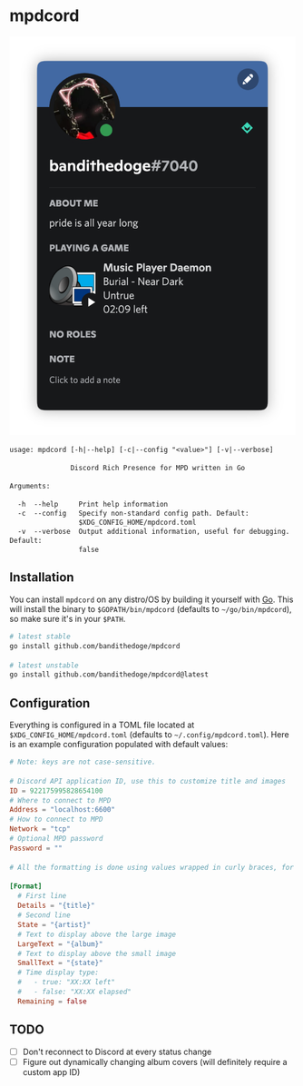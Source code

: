 # mpdcord

![bangin](assets/screenshot.png)

```console
usage: mpdcord [-h|--help] [-c|--config "<value>"] [-v|--verbose]

               Discord Rich Presence for MPD written in Go

Arguments:

  -h  --help     Print help information
  -c  --config   Specify non-standard config path. Default:
                 $XDG_CONFIG_HOME/mpdcord.toml
  -v  --verbose  Output additional information, useful for debugging. Default:
                 false
```

## Installation

<!-- You can useBuilds mpdcord locally and places the binary at . You need to [install Go]() for this to work. -->

You can install `mpdcord` on any distro/OS by building it yourself with [Go](https://go.dev/doc/install). This will install the binary to `$GOPATH/bin/mpdcord` (defaults to `~/go/bin/mpdcord`), so make sure it's in your `$PATH`.

```bash
# latest stable
go install github.com/bandithedoge/mpdcord

# latest unstable
go install github.com/bandithedoge/mpdcord@latest
```

## Configuration

Everything is configured in a TOML file located at `$XDG_CONFIG_HOME/mpdcord.toml` (defaults to `~/.config/mpdcord.toml`). Here is an example configuration populated with default values:

```toml
# Note: keys are not case-sensitive.

# Discord API application ID, use this to customize title and images
ID = 922175995828654100
# Where to connect to MPD
Address = "localhost:6600"
# How to connect to MPD
Network = "tcp"
# Optional MPD password
Password = ""

# All the formatting is done using values wrapped in curly braces, for example "{title}"

[Format]
  # First line
  Details = "{title}"
  # Second line
  State = "{artist}"
  # Text to display above the large image
  LargeText = "{album}"
  # Text to display above the small image
  SmallText = "{state}"
  # Time display type:
  #   - true: "XX:XX left"
  #   - false: "XX:XX elapsed"
  Remaining = false
```

## TODO

- [ ] Don't reconnect to Discord at every status change
- [ ] Figure out dynamically changing album covers (will definitely require a custom app ID)
